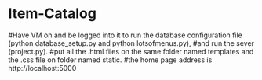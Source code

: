 # Item-Catalog
#Have VM on and be logged into it to run the database configuration file (python database_setup.py and python lotsofmenus.py), 
#and run the sever (project.py).
#put all the .html files on the same folder named templates and the .css file on folder named static.
#the home page address is http://localhost:5000
